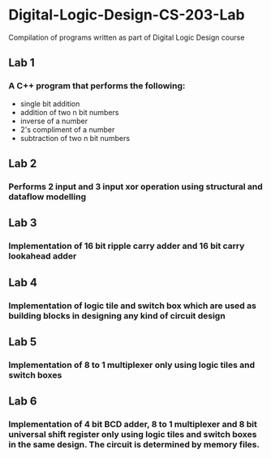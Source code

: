 # Digital-Logic-Design-CS-203-Lab
Compilation of programs written as part of Digital Logic Design course
## Lab 1
### A C++ program that performs the following:
- single bit addition
- addition of two n bit numbers
- inverse of a number
- 2's compliment of a number
- subtraction of two n bit numbers
## Lab 2
### Performs 2 input and 3 input xor operation using structural and dataflow modelling
## Lab 3
### Implementation of 16 bit ripple carry adder and 16 bit carry lookahead adder
## Lab 4
### Implementation of logic tile and switch box which are used as building blocks in designing any kind of circuit design
## Lab 5
### Implementation of 8 to 1 multiplexer only using logic tiles and switch boxes
## Lab 6
### Implementation of 4 bit BCD adder, 8 to 1 multiplexer and 8 bit universal shift register only using logic tiles and switch boxes in the same design. The circuit is determined by memory files.
